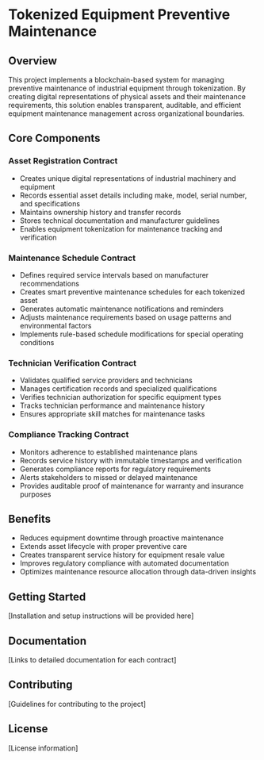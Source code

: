 # Tokenized Equipment Preventive Maintenance

## Overview
This project implements a blockchain-based system for managing preventive maintenance of industrial equipment through tokenization. By creating digital representations of physical assets and their maintenance requirements, this solution enables transparent, auditable, and efficient equipment maintenance management across organizational boundaries.

## Core Components

### Asset Registration Contract
- Creates unique digital representations of industrial machinery and equipment
- Records essential asset details including make, model, serial number, and specifications
- Maintains ownership history and transfer records
- Stores technical documentation and manufacturer guidelines
- Enables equipment tokenization for maintenance tracking and verification

### Maintenance Schedule Contract
- Defines required service intervals based on manufacturer recommendations
- Creates smart preventive maintenance schedules for each tokenized asset
- Generates automatic maintenance notifications and reminders
- Adjusts maintenance requirements based on usage patterns and environmental factors
- Implements rule-based schedule modifications for special operating conditions

### Technician Verification Contract
- Validates qualified service providers and technicians
- Manages certification records and specialized qualifications
- Verifies technician authorization for specific equipment types
- Tracks technician performance and maintenance history
- Ensures appropriate skill matches for maintenance tasks

### Compliance Tracking Contract
- Monitors adherence to established maintenance plans
- Records service history with immutable timestamps and verification
- Generates compliance reports for regulatory requirements
- Alerts stakeholders to missed or delayed maintenance
- Provides auditable proof of maintenance for warranty and insurance purposes

## Benefits
- Reduces equipment downtime through proactive maintenance
- Extends asset lifecycle with proper preventive care
- Creates transparent service history for equipment resale value
- Improves regulatory compliance with automated documentation
- Optimizes maintenance resource allocation through data-driven insights

## Getting Started
[Installation and setup instructions will be provided here]

## Documentation
[Links to detailed documentation for each contract]

## Contributing
[Guidelines for contributing to the project]

## License
[License information]
